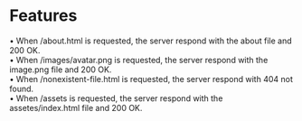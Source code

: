 # Features

• When /about.html is requested, the server respond with the about file and 200 OK. <br> 
• When /images/avatar.png is requested, the server respond with the image.png file and 200 OK.<br> 
• When /nonexistent-file.html is requested, the server respond with 404 not found. <br> 
• When /assets is requested, the server respond with the assetes/index.html file and 200 OK.<br> 
